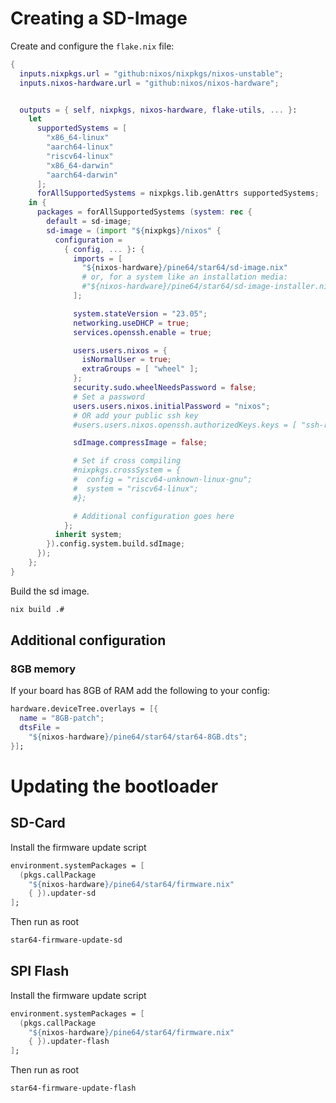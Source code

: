 # Creating a SD-Image

Create and configure the `flake.nix` file:

``` nix
{
  inputs.nixpkgs.url = "github:nixos/nixpkgs/nixos-unstable";
  inputs.nixos-hardware.url = "github:nixos/nixos-hardware";


  outputs = { self, nixpkgs, nixos-hardware, flake-utils, ... }:
    let
      supportedSystems = [
        "x86_64-linux"
        "aarch64-linux"
        "riscv64-linux"
        "x86_64-darwin"
        "aarch64-darwin"
      ];
      forAllSupportedSystems = nixpkgs.lib.genAttrs supportedSystems;
    in {
      packages = forAllSupportedSystems (system: rec {
        default = sd-image;
        sd-image = (import "${nixpkgs}/nixos" {
          configuration =
            { config, ... }: {
              imports = [
                "${nixos-hardware}/pine64/star64/sd-image.nix"
                # or, for a system like an installation media:
                #"${nixos-hardware}/pine64/star64/sd-image-installer.nix"
              ];

              system.stateVersion = "23.05";
              networking.useDHCP = true;
              services.openssh.enable = true;

              users.users.nixos = {
                isNormalUser = true;
                extraGroups = [ "wheel" ];
              };
              security.sudo.wheelNeedsPassword = false;
              # Set a password
              users.users.nixos.initialPassword = "nixos";
              # OR add your public ssh key
              #users.users.nixos.openssh.authorizedKeys.keys = [ "ssh-rsa ..." ];

              sdImage.compressImage = false;

              # Set if cross compiling
              #nixpkgs.crossSystem = {
              #  config = "riscv64-unknown-linux-gnu";
              #  system = "riscv64-linux";
              #};

              # Additional configuration goes here
            };
          inherit system;
        }).config.system.build.sdImage;
      });
    };
}
```

Build the sd image.

``` sh
nix build .#
```

## Additional configuration

### 8GB memory

If your board has 8GB of RAM add the following to your config:

``` nix
hardware.deviceTree.overlays = [{
  name = "8GB-patch";
  dtsFile =
    "${nixos-hardware}/pine64/star64/star64-8GB.dts";
}];
```

# Updating the bootloader

## SD-Card

Install the firmware update script

``` nix
environment.systemPackages = [
  (pkgs.callPackage
    "${nixos-hardware}/pine64/star64/firmware.nix"
    { }).updater-sd
];
```

Then run as root

``` sh
star64-firmware-update-sd
```

## SPI Flash

Install the firmware update script

``` nix
environment.systemPackages = [
  (pkgs.callPackage
    "${nixos-hardware}/pine64/star64/firmware.nix"
    { }).updater-flash
];
```

Then run as root

``` sh
star64-firmware-update-flash
```
